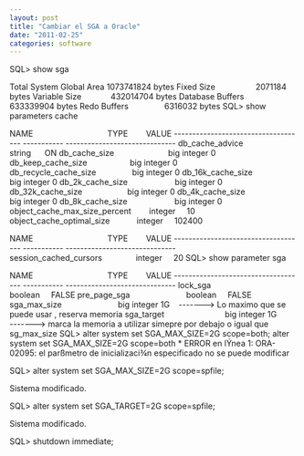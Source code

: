 ```yaml
---
layout: post
title: "Cambiar el SGA a Oracle"
date: "2011-02-25"
categories: software
---
```


SQL> show sga

Total System Global Area 1073741824 bytes Fixed Size                  2071184 bytes Variable Size             432014704 bytes Database Buffers          633339904 bytes Redo Buffers                6316032 bytes SQL> show parameters cache

NAME                                 TYPE        VALUE ------------------------------------ ----------- ------------------------------ db\_cache\_advice                      string      ON db\_cache\_size                        big integer 0 db\_keep\_cache\_size                   big integer 0 db\_recycle\_cache\_size                big integer 0 db\_16k\_cache\_size                    big integer 0 db\_2k\_cache\_size                     big integer 0 db\_32k\_cache\_size                    big integer 0 db\_4k\_cache\_size                     big integer 0 db\_8k\_cache\_size                     big integer 0 object\_cache\_max\_size\_percent        integer     10 object\_cache\_optimal\_size            integer     102400

NAME                                 TYPE        VALUE ------------------------------------ ----------- ------------------------------ session\_cached\_cursors               integer     20 SQL> show parameter sga

NAME                                 TYPE        VALUE ------------------------------------ ----------- ------------------------------ lock\_sga                             boolean     FALSE pre\_page\_sga                         boolean     FALSE sga\_max\_size                         big integer 1G    -------> Lo maximo que se puede usar , reserva memoria sga\_target                           big integer 1G         -------> marca la memoria a utilizar simepre por debajo o igual que sg\_max\_size SQL> alter system set SGA\_MAX\_SIZE=2G scope=both; alter system set SGA\_MAX\_SIZE=2G scope=both \* ERROR en lÝnea 1: ORA-02095: el parßmetro de inicializaci¾n especificado no se puede modificar

SQL> alter system set SGA\_MAX\_SIZE=2G scope=spfile;

Sistema modificado.

SQL> alter system set SGA\_TARGET=2G scope=spfile;

Sistema modificado.

SQL> shutdown immediate;
